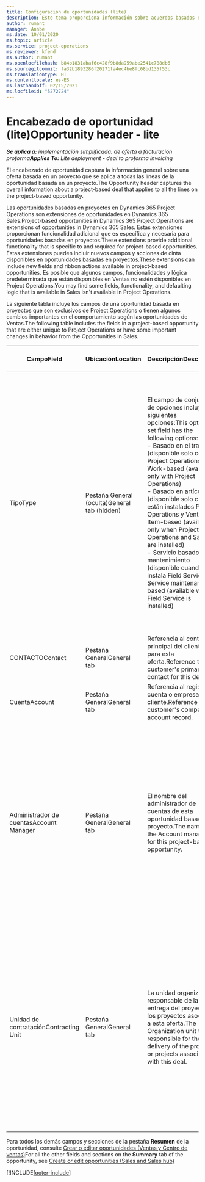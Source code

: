 ```yaml
---
title: Configuración de oportunidades (lite)
description: Este tema proporciona información sobre acuerdos basados en proyectos y líneas de oportunidades basadas en proyectos.
author: rumant
manager: Annbe
ms.date: 10/01/2020
ms.topic: article
ms.service: project-operations
ms.reviewer: kfend
ms.author: rumant
ms.openlocfilehash: b84b1831abaf6c428f9b8da959abe2541c788db6
ms.sourcegitcommit: fa32b1893286f20271fa4ec4be8fc68bd135f53c
ms.translationtype: HT
ms.contentlocale: es-ES
ms.lasthandoff: 02/15/2021
ms.locfileid: "5272724"
---
```

# <a name="opportunity-header---lite"></a><span data-ttu-id="2f23c-103">Encabezado de oportunidad (lite)</span><span class="sxs-lookup"><span data-stu-id="2f23c-103">Opportunity header - lite</span></span>

<span data-ttu-id="2f23c-104">_**Se aplica a:** implementación simplificada: de oferta a facturación proforma_</span><span class="sxs-lookup"><span data-stu-id="2f23c-104">_**Applies To:** Lite deployment - deal to proforma invoicing_</span></span>

<span data-ttu-id="2f23c-105">El encabezado de oportunidad captura la información general sobre una oferta basada en un proyecto que se aplica a todas las líneas de la oportunidad basada en un proyecto.</span><span class="sxs-lookup"><span data-stu-id="2f23c-105">The Opportunity header captures the overall information about a project-based deal that applies to all the lines on the project-based opportunity.</span></span>

<span data-ttu-id="2f23c-106">Las oportunidades basadas en proyectos en Dynamics 365 Project Operations son extensiones de oportunidades en Dynamics 365 Sales.</span><span class="sxs-lookup"><span data-stu-id="2f23c-106">Project-based opportunities in Dynamics 365 Project Operations are extensions of opportunities in Dynamics 365 Sales.</span></span> <span data-ttu-id="2f23c-107">Estas extensiones proporcionan funcionalidad adicional que es específica y necesaria para oportunidades basadas en proyectos.</span><span class="sxs-lookup"><span data-stu-id="2f23c-107">These extensions provide additional functionality that is specific to and required for project-based opportunities.</span></span> <span data-ttu-id="2f23c-108">Estas extensiones pueden incluir nuevos campos y acciones de cinta disponibles en oportunidades basadas en proyectos.</span><span class="sxs-lookup"><span data-stu-id="2f23c-108">These extensions can include new fields and ribbon actions available in project-based opportunities.</span></span> <span data-ttu-id="2f23c-109">Es posible que algunos campos, funcionalidades y lógica predeterminada que están disponibles en Ventas no estén disponibles en Project Operations.</span><span class="sxs-lookup"><span data-stu-id="2f23c-109">You may find some fields, functionality, and defaulting logic that is available in Sales isn't available in Project Operations.</span></span>

<span data-ttu-id="2f23c-110">La siguiente tabla incluye los campos de una oportunidad basada en proyectos que son exclusivos de Project Operations o tienen algunos cambios importantes en el comportamiento según las oportunidades de Ventas.</span><span class="sxs-lookup"><span data-stu-id="2f23c-110">The following table includes the fields in a project-based opportunity that are either unique to Project Operations or have some important changes in behavior from the Opportunities in Sales.</span></span>

| <span data-ttu-id="2f23c-111">**Campo**</span><span class="sxs-lookup"><span data-stu-id="2f23c-111">**Field**</span></span> | <span data-ttu-id="2f23c-112">**Ubicación**</span><span class="sxs-lookup"><span data-stu-id="2f23c-112">**Location**</span></span> | <span data-ttu-id="2f23c-113">**Descripción**</span><span class="sxs-lookup"><span data-stu-id="2f23c-113">**Description**</span></span> | <span data-ttu-id="2f23c-114">**Impacto posterior**</span><span class="sxs-lookup"><span data-stu-id="2f23c-114">**Downstream impact**</span></span> |
| --- | --- | --- | --- |
| <span data-ttu-id="2f23c-115">Tipo</span><span class="sxs-lookup"><span data-stu-id="2f23c-115">Type</span></span> | <span data-ttu-id="2f23c-116">Pestaña General (oculta)</span><span class="sxs-lookup"><span data-stu-id="2f23c-116">General tab (hidden)</span></span> | <span data-ttu-id="2f23c-117">El campo de conjunto de opciones incluye las siguientes opciones:</span><span class="sxs-lookup"><span data-stu-id="2f23c-117">This option set field has the following options:</span></span></br><span data-ttu-id="2f23c-118">- Basado en el trabajo (disponible solo con Project Operations)</span><span class="sxs-lookup"><span data-stu-id="2f23c-118">- Work-based (available only with Project Operations)</span></span></br><span data-ttu-id="2f23c-119">- Basado en artículo (disponible solo cuando están instalados Project Operations y Ventas)</span><span class="sxs-lookup"><span data-stu-id="2f23c-119">- Item-based (available only when Project Operations and Sales are installed)</span></span></br><span data-ttu-id="2f23c-120">- Servicio basado en mantenimiento (disponible cuando se instala Field Service)</span><span class="sxs-lookup"><span data-stu-id="2f23c-120">- Service maintenance-based (available when Field Service is installed)</span></span> | <span data-ttu-id="2f23c-121">Cuando utiliza Project Operations, este valor de campo se establece automáticamente en **Basado en el trabajo** que clasifica la oportunidad como basada en proyecto.</span><span class="sxs-lookup"><span data-stu-id="2f23c-121">When you use Project Operations, this field value is automatically set to **Work-based** which classifies the Opportunity as project-based.</span></span> <span data-ttu-id="2f23c-122">Una oportunidad debe estar basada en proyecto para habilitar todas las extensiones y funcionalidades específicas del proyecto en el proceso de ventas posterior de esta oferta.</span><span class="sxs-lookup"><span data-stu-id="2f23c-122">An Opportunity should be project-based to enable all project-specific extensions and functionality in the downstream sales process for this deal.</span></span> |
| <span data-ttu-id="2f23c-123">CONTACTO</span><span class="sxs-lookup"><span data-stu-id="2f23c-123">Contact</span></span> | <span data-ttu-id="2f23c-124">Pestaña General</span><span class="sxs-lookup"><span data-stu-id="2f23c-124">General tab</span></span> | <span data-ttu-id="2f23c-125">Referencia al contacto principal del cliente para esta oferta.</span><span class="sxs-lookup"><span data-stu-id="2f23c-125">Reference to the customer's primary contact for this deal.</span></span> | |
| <span data-ttu-id="2f23c-126">Cuenta</span><span class="sxs-lookup"><span data-stu-id="2f23c-126">Account</span></span> | <span data-ttu-id="2f23c-127">Pestaña General</span><span class="sxs-lookup"><span data-stu-id="2f23c-127">General tab</span></span> | <span data-ttu-id="2f23c-128">Referencia al registro de cuenta o empresa del cliente.</span><span class="sxs-lookup"><span data-stu-id="2f23c-128">Reference to the customer's company or account record.</span></span> | |
| <span data-ttu-id="2f23c-129">Administrador de cuentas</span><span class="sxs-lookup"><span data-stu-id="2f23c-129">Account Manager</span></span> | <span data-ttu-id="2f23c-130">Pestaña General</span><span class="sxs-lookup"><span data-stu-id="2f23c-130">General tab</span></span> | <span data-ttu-id="2f23c-131">El nombre del administrador de cuentas de esta oportunidad basada en proyecto.</span><span class="sxs-lookup"><span data-stu-id="2f23c-131">The name of the Account manager for this project-based opportunity.</span></span> | <span data-ttu-id="2f23c-132">El administrador de cuentas es responsable de gestionar la relación con el cliente hasta la finalización de este proyecto.</span><span class="sxs-lookup"><span data-stu-id="2f23c-132">The Account manager is responsible for managing the relationship with the customer through the completion of this project.</span></span> <span data-ttu-id="2f23c-133">Según el registro de recursos contables vinculado al administrador de la cuenta, la unidad de contratación está predeterminada.</span><span class="sxs-lookup"><span data-stu-id="2f23c-133">Based on the bookable resource record tied to the Account manager, the contracting unit is defaulted.</span></span> |
| <span data-ttu-id="2f23c-134">Unidad de contratación</span><span class="sxs-lookup"><span data-stu-id="2f23c-134">Contracting Unit</span></span> | <span data-ttu-id="2f23c-135">Pestaña General</span><span class="sxs-lookup"><span data-stu-id="2f23c-135">General tab</span></span> | <span data-ttu-id="2f23c-136">La unidad organizativa responsable de la entrega del proyecto o los proyectos asociados a esta oferta.</span><span class="sxs-lookup"><span data-stu-id="2f23c-136">The Organization unit that is responsible for the delivery of the project or projects associated with this deal.</span></span> | <span data-ttu-id="2f23c-137">La unidad de contratación es la división de la empresa que completará el proyecto o los proyectos una vez cerrada la oferta.</span><span class="sxs-lookup"><span data-stu-id="2f23c-137">The contracting unit is the division of the company that will complete the project(s) after the deal is closed.</span></span> <span data-ttu-id="2f23c-138">Cada unidad de contratación tiene una moneda, y esta moneda se utiliza para informar los costes estimados y reales incurridos durante el proyecto.</span><span class="sxs-lookup"><span data-stu-id="2f23c-138">Every contracting unit has a currency, and this currency is used to report estimated and actual costs incurred during the project.</span></span> |

<span data-ttu-id="2f23c-139">Para todos los demás campos y secciones de la pestaña **Resumen** de la oportunidad, consulte [Crear o editar oportunidades (Ventas y Centro de ventas)](https://docs.microsoft.com/dynamics365/sales-enterprise/create-edit-opportunity-sales)</span><span class="sxs-lookup"><span data-stu-id="2f23c-139">For all the other fields and sections on the **Summary** tab of the opportunity, see [Create or edit opportunities (Sales and Sales hub)](https://docs.microsoft.com/dynamics365/sales-enterprise/create-edit-opportunity-sales)</span></span>


[!INCLUDE[footer-include](../../includes/footer-banner.md)]